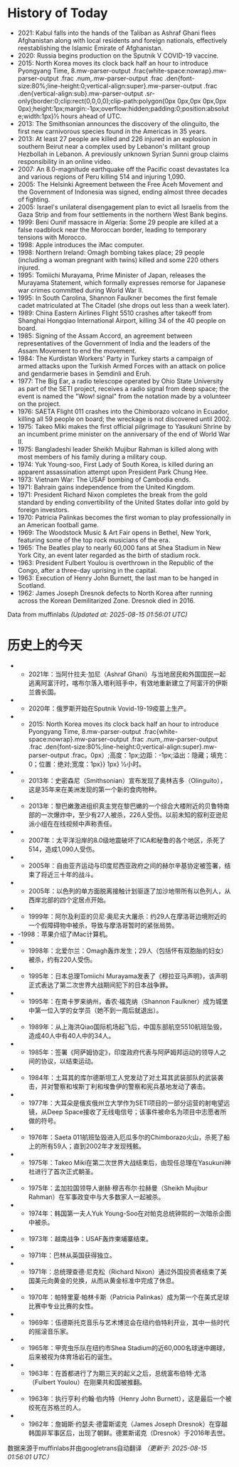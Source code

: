 # History of Today 

- 2021: Kabul falls into the hands of the Taliban as Ashraf Ghani flees Afghanistan along with local residents and foreign nationals, effectively reestablishing the Islamic Emirate of Afghanistan.
- 2020: Russia begins production on the Sputnik V COVID-19 vaccine.
- 2015: North Korea moves its clock back half an hour to introduce Pyongyang Time, 8.mw-parser-output .frac{white-space:nowrap}.mw-parser-output .frac .num,.mw-parser-output .frac .den{font-size:80%;line-height:0;vertical-align:super}.mw-parser-output .frac .den{vertical-align:sub}.mw-parser-output .sr-only{border:0;clip:rect(0,0,0,0);clip-path:polygon(0px 0px,0px 0px,0px 0px);height:1px;margin:-1px;overflow:hidden;padding:0;position:absolute;width:1px}1⁄2 hours ahead of UTC.
- 2013: The Smithsonian announces the discovery of the olinguito, the first new carnivorous species found in the Americas in 35 years.
- 2013: At least 27 people are killed and 226 injured in an explosion in southern Beirut near a complex used by Lebanon's militant group Hezbollah in Lebanon. A previously unknown Syrian Sunni group claims responsibility in an online video.
- 2007: An 8.0-magnitude earthquake off the Pacific coast devastates Ica and various regions of Peru killing 514 and injuring 1,090.
- 2005: The Helsinki Agreement between the Free Aceh Movement and the Government of Indonesia was signed, ending almost three decades of fighting.
- 2005: Israel's unilateral disengagement plan to evict all Israelis from the Gaza Strip and from four settlements in the northern West Bank begins.
- 1999: Beni Ounif massacre in Algeria: Some 29 people are killed at a false roadblock near the Moroccan border, leading to temporary tensions with Morocco.
- 1998: Apple introduces the iMac computer.
- 1998: Northern Ireland: Omagh bombing takes place; 29 people (including a woman pregnant with twins) killed and some 220 others injured.
- 1995: Tomiichi Murayama, Prime Minister of Japan, releases the Murayama Statement, which formally expresses remorse for Japanese war crimes committed during World War II.
- 1995: In South Carolina, Shannon Faulkner becomes the first female cadet matriculated at The Citadel (she drops out less than a week later).
- 1989: China Eastern Airlines Flight 5510 crashes after takeoff from Shanghai Hongqiao International Airport, killing 34 of the 40 people on board.
- 1985: Signing of the Assam Accord, an agreement between representatives of the Government of India and the leaders of the Assam Movement to end the movement.
- 1984: The Kurdistan Workers' Party in Turkey starts a campaign of armed attacks upon the Turkish Armed Forces with an attack on police and gendarmerie bases in Şemdinli and Eruh.
- 1977: The Big Ear, a radio telescope operated by Ohio State University as part of the SETI project, receives a radio signal from deep space; the event is named the "Wow! signal" from the notation made by a volunteer on the project.
- 1976: SAETA Flight 011 crashes into the Chimborazo volcano in Ecuador, killing all 59 people on board; the wreckage is not discovered until 2002.
- 1975: Takeo Miki makes the first official pilgrimage to Yasukuni Shrine by an incumbent prime minister on the anniversary of the end of World War II.
- 1975: Bangladeshi leader Sheikh Mujibur Rahman is killed along with most members of his family during a military coup.
- 1974: Yuk Young-soo, First Lady of South Korea, is killed during an apparent assassination attempt upon President Park Chung Hee.
- 1973: Vietnam War: The USAF bombing of Cambodia ends.
- 1971: Bahrain gains independence from the United Kingdom.
- 1971: President Richard Nixon completes the break from the gold standard by ending convertibility of the United States dollar into gold by foreign investors.
- 1970: Patricia Palinkas becomes the first woman to play professionally in an American football game.
- 1969: The Woodstock Music & Art Fair opens in Bethel, New York, featuring some of the top rock musicians of the era.
- 1965: The Beatles play to nearly 60,000 fans at Shea Stadium in New York City, an event later regarded as the birth of stadium rock.
- 1963: President Fulbert Youlou is overthrown in the Republic of the Congo, after a three-day uprising in the capital.
- 1963: Execution of Henry John Burnett, the last man to be hanged in Scotland.
- 1962: James Joseph Dresnok defects to North Korea after running across the Korean Demilitarized Zone. Dresnok died in 2016.

Data from muffinlabs
*(Updated at: 2025-08-15 01:56:01 UTC)*

# 历史上的今天 

- -  2021年：当阿什拉夫·加尼（Ashraf Ghani）与当地居民和外国国民一起逃离阿富汗时，喀布尔落入塔利班手中，有效地重新建立了阿富汗的伊斯兰酋长国。
- -  2020年：俄罗斯开始在Sputnik Vovid-19-19疫苗上生产。
- - 2015: North Korea moves its clock back half an hour to introduce Pyongyang Time, 8.mw-parser-output .frac{white-space:nowrap}.mw-parser-output .frac .num,.mw-parser-output .frac .den{font-size:80%;line-height:0;vertical-align:super}.mw-parser-output .frac。0px）;高度：1px;边距：-1px;溢出：隐藏；填充：0；位置：绝对;宽度：1px}} 1px} 1⁄2小时。
- -  2013年：史密森尼（Smithsonian）宣布发现了奥林吉多（Olinguito），这是35年来在美洲发现的第一个新的食肉物种。
- -  2013年：黎巴嫩激进组织真主党在黎巴嫩的一个综合大楼附近的贝鲁特南部的一次爆炸中，至少有27人被杀，226人受伤。以前未知的叙利亚逊尼派小组在在线视频中声称责任。
- -  2007年：太平洋沿岸的8.0级地震破坏了ICA和秘鲁的各个地区，杀死了514，造成1,090人受伤。
- -  2005年：自由亚齐运动与印度尼西亚政府之间的赫尔辛基协定被签署，结束了将近三十年的战斗。
- -  2005年：以色列的单方面脱离接触计划驱逐了加沙地带所有以色列人，从西岸北部的四个定居点开始。
- -  1999年：阿尔及利亚的贝尼·奥尼夫大屠杀：约29人在摩洛哥边境附近的一个假障碍物中被杀，导致与摩洛哥暂时的紧张局势。
- -1998：苹果介绍了iMac计算机。
- -  1998年：北爱尔兰：Omagh轰炸发生；29人（包括怀有双胞胎的妇女）被杀，约有220人受伤。
- -  1995年：日本总理Tomiichi Murayama发表了《穆拉亚马声明》，该声明正式表达了第二次世界大战期间犯下的日本战争罪。
- -  1995年：在南卡罗来纳州，香农·福克纳（Shannon Faulkner）成为城堡中第一位入学的女学员（她不到一周后就退出）。
- -  1989年：从上海洪Qiao国际机场起飞后，中国东部航空5510航班坠毁，造成40人中有40人中的34人。
- -  1985年：签署《阿萨姆协定》，印度政府代表与阿萨姆邦运动的领导人之间的协议，以结束运动。
- -  1984年：土耳其的库尔德斯坦工人党发动了对土耳其武装部队的武装袭击，并对警察和埃斯丁利和埃鲁伊的警察和宪兵基地发动了袭击。
- -  1977年：大耳朵是俄亥俄州立大学作为SETI项目的一部分运营的射电望远镜，从Deep Space接收了无线电信号；该事件被命名为项目中志愿者所做的符号。
- -  1976年：Saeta 011航班坠毁进入厄瓜多尔的Chimborazo火山，杀死了船上的所有59人；直到2002年才发现残骸。
- -  1975年：Takeo Miki在第二次世界大战结束后，由现任总理在Yasukuni神社进行了首次正式朝圣。
- -  1975年：孟加拉国领导人谢赫·穆吉布尔·拉赫曼（Sheikh Mujibur Rahman）在军事政变中与大多数家人一起被杀。
- -  1974年：韩国第一夫人Yuk Young-Soo在对帕克总统钟熙的一次暗杀企图中被杀。
- -  1973年：越南战争：USAF轰炸柬埔寨结束。
- -  1971年：巴林从英国获得独立。
- -  1971年：总统理查德·尼克松（Richard Nixon）通过外国投资者结束了美国美元向黄金的兑换，从而从黄金标准中完成了休息。
- -  1970年：帕特里夏·帕林卡斯（Patricia Palinkas）成为第一个在美式足球比赛中专业比赛的女性。
- -  1969年：伍德斯托克音乐与艺术博览会在纽约伯特利开业，其中一些时代的摇滚音乐家。
- -  1965年：甲壳虫乐队在纽约市Shea Stadium的近60,000名球迷中踢球，后来被视为体育场岩石的诞生。
- -  1963年：在首都进行了为期三天的起义之后，总统富布伯特·尤洛（Fulbert Youlou）在刚果共和国被推翻。
- -  1963年：执行亨利·约翰·伯内特（Henry John Burnett），这是最后一个被绞死在苏格兰的人。
- -  1962年：詹姆斯·约瑟夫·德雷斯诺克（James Joseph Dresnok）在穿越韩国非军事区后，出现了朝鲜。德累斯诺克（Dresnok）于2016年去世。

数据来源于muffinlabs并由googletrans自动翻译
*（更新于: 2025-08-15 01:56:01 UTC）*
